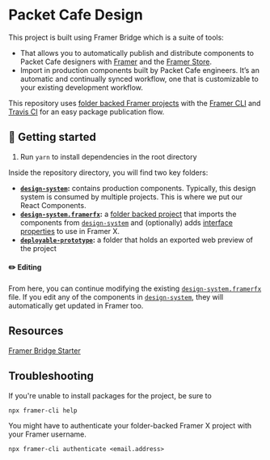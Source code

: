 # Packet Cafe Design

This project is built using Framer Bridge which is a suite of tools:

- That allows you to automatically publish and distribute components to Packet Cafe designers with [Framer](https://framer.com) and the [Framer Store](https://store.framer.com).
- Import in production components built by Packet Cafe engineers. It’s an automatic and continually synced workflow, one that is customizable to your existing development workflow.

This repository uses [folder backed Framer projects](https://www.framer.com/support/using-framer-x/folder-backed-projects/) with the [Framer CLI](https://www.npmjs.com/package/framer-cli) and [Travis CI](https://travis-ci.com/) for an easy package publication flow.

## 🏁 Getting started

1. Run `yarn` to install dependencies in the root directory

Inside the repository directory, you will find two key folders:

- **[`design-system`](/design-system):** contains production components. Typically, this design system is consumed by multiple projects. This is where we put our React Components.
- **[`design-system.framerfx`](/design-system.framerfx):** a [folder backed project](https://framer.gitbook.io/teams/integrations#folder-projects) that imports the components from [`design-system`](/design-system) and (optionally) adds [interface properties](https://www.framer.com/api/property-controls/) to use in Framer X.
- **[`deployable-prototype`](/deployable-prototype):** a folder that holds an exported web preview of the project

#### ✏️ Editing

From here, you can continue modifying the existing [`design-system.framerfx`](/design-system.framerfx) file. If you edit any of the components in [`design-system`](/design-system), they will automatically get updated in Framer too.

## Resources

[Framer Bridge Starter](https://github.com/framer/framer-bridge-starter-kit)


## Troubleshooting

If you're unable to install packages for the project, be sure to 
```
npx framer-cli help
```

You might have to authenticate your folder-backed Framer X project with your Framer username.

```
npx framer-cli authenticate <email.address>
```
